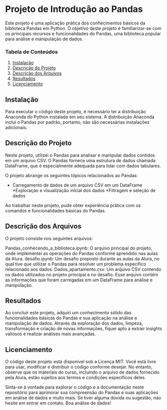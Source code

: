 # Projeto de Introdução ao Pandas
Este projeto é uma aplicação prática dos conhecimentos básicos da biblioteca Pandas em Python. O objetivo deste projeto é familiarizar-se com os principais recursos e funcionalidades do Pandas, uma biblioteca popular para análise e manipulação de dados.

### Tabela de Conteúdos 

1. [Instalação](#installation)
2. [Descrição do Projeto](#motivation)
3. [Descrição dos Arquivos](#files)
4. [Resultados](#results)
5. [Licenciamento](#licensing)

## Instalação <a name="installation"></a>

Para executar o código deste projeto, é necessário ter a distribuição Anaconda do Python instalada em seu sistema. A distribuição Anaconda inclui o Pandas por padrão, portanto, não são necessárias instalações adicionais.

## Descrição do Projeto<a name="motivation"></a>

Neste projeto, utilizei o Pandas para analisar e manipular dados contidos em um arquivo CSV. O Pandas fornece uma estrutura de dados chamada DataFrame, que é especialmente adequada para lidar com dados tabulares.

O projeto abrange os seguintes tópicos relacionados ao Pandas:

* Carregamento de dados de um arquivo CSV em um DataFrame  *Exploração e visualização inicial dos dados  *Filtragem e seleção de dados

Ao trabalhar neste projeto, pude obter experiência prática com os comandos e funcionalidades básicas do Pandas.

## Descrição dos Arquivos<a name="files"></a>

O projeto consiste nos seguintes arquivos:

Pandas_conhecendo_a_biblioteca.ipynb: O arquivo principal do projeto, onde implementei as operações do Pandas conforme aprendido nas aulas da Alura.
desafio.ipynb: Um desafio proposto durante as aulas da Alura, no qual tive que utilizar o Pandas para resolver um problema específico relacionado aos dados.
Dados_apartamento.csv: Um arquivo CSV contendo os dados utilizados no projeto principal e no desafio. Esse arquivo contém as informações que foram carregadas em um DataFrame para análise e manipulação.

## Resultados<a name="results"></a>

Ao concluir este projeto, adquiri um conhecimento sólido das funcionalidades básicas do Pandas e sua aplicação na análise e manipulação de dados. Através da exploração dos dados, limpeza, transformação e criação de novas informações, fiquei apto a extrair insights valiosos e realizar análises mais avançadas.

## Licenciamento<a name="licensing"></a>

O código deste projeto está disponível sob a Licença MIT. Você está livre para usar, modificar e distribuir o código conforme desejar. No entanto, observe que os materiais do curso, incluindo o arquivo de dados fornecido pela Alura, estão sujeitos aos termos e condições específicos deles.

Sinta-se à vontade para explorar o código e a documentação neste repositório para aprimorar sua compreensão do Pandas e suas aplicações em análise de dados e muito mais. Se tiver alguma dúvida ou sugestão, não hesite em entrar em contato. Boa análise de dados!
